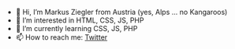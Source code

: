 - 👋 Hi, I’m Markus Ziegler from Austria (yes, Alps ... no Kangaroos)
- 👀 I’m interested in HTML, CSS, JS, PHP
- 🌱 I’m currently learning CSS, JS, PHP 
- 📫 How to reach me: <a href="https://twitter.com/der_cube" >Twitter</a>

<!---
DCubin/DCubin is a ✨ special ✨ repository because its `README.md` (this file) appears on your GitHub profile.
You can click the Preview link to take a look at your changes.
--->
